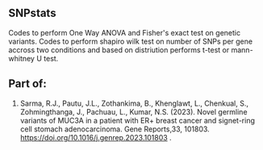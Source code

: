 ## SNPstats
Codes to perform One Way ANOVA and Fisher's exact test on genetic variants.
Codes to perform shapiro wilk test on number of SNPs per gene accross two conditions and based on distriution performs t-test or mann-whitney U test.

## Part of:
  1. Sarma, R.J., Pautu, J.L., Zothankima, B., Khenglawt, L., Chenkual, S., Zohmingthanga, J., Pachuau, L., Kumar, N.S. (2023). Novel germline variants of MUC3A in a patient with ER+ breast cancer and signet-ring cell stomach adenocarcinoma. Gene Reports,33, 101803. https://doi.org/10.1016/j.genrep.2023.101803 .
